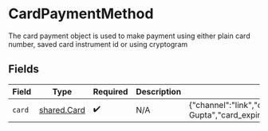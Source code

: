 # CardPaymentMethod

The card payment object is used to make payment using either plain card number, saved card instrument id or using cryptogram 


## Fields

| Field                                                                                                                                              | Type                                                                                                                                               | Required                                                                                                                                           | Description                                                                                                                                        | Example                                                                                                                                            |
| -------------------------------------------------------------------------------------------------------------------------------------------------- | -------------------------------------------------------------------------------------------------------------------------------------------------- | -------------------------------------------------------------------------------------------------------------------------------------------------- | -------------------------------------------------------------------------------------------------------------------------------------------------- | -------------------------------------------------------------------------------------------------------------------------------------------------- |
| `card`                                                                                                                                             | [shared.Card](../../models/shared/card.md)                                                                                                         | :heavy_check_mark:                                                                                                                                 | N/A                                                                                                                                                | {"channel":"link","card_number":"4111111111111111","card_holder_name":"Tushar Gupta","card_expiry_mm":"06","card_expiry_yy":"22","card_cvv":"900"} |